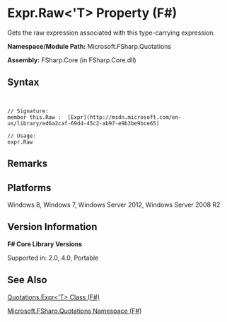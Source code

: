 # Expr.Raw<'T> Property (F#)

Gets the raw expression associated with this type-carrying expression.

**Namespace/Module Path:** Microsoft.FSharp.Quotations

**Assembly:** FSharp.Core (in FSharp.Core.dll)


## Syntax


```


// Signature:
member this.Raw :  [Expr](http://msdn.microsoft.com/en-us/library/ed6a2caf-69d4-45c2-ab97-e9b3be9bce65)

// Usage:
expr.Raw

```



## Remarks

## Platforms
Windows 8, Windows 7, Windows Server 2012, Windows Server 2008 R2


## Version Information
**F# Core Library Versions**

Supported in: 2.0, 4.0, Portable




## See Also
[Quotations.Expr&#60;'T&#62; Class &#40;F&#35;&#41;](Quotations.Expr%28%27T%29+Class+%28FSharp%29.md)

[Microsoft.FSharp.Quotations Namespace &#40;F&#35;&#41;](Microsoft.FSharp.Quotations+Namespace+%28FSharp%29.md)

